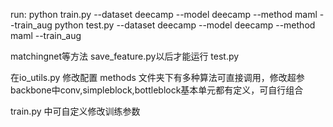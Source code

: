 run: python train.py --dataset deecamp --model deecamp --method maml --train_aug
python test.py --dataset deecamp --model deecamp --method maml --train_aug

matchingnet等方法 save_feature.py以后才能运行 test.py

在io_utils.py 修改配置
methods 文件夹下有多种算法可直接调用，修改超参
backbone中conv,simpleblock,bottleblock基本单元都有定义，可自行组合

train.py 中可自定义修改训练参数
